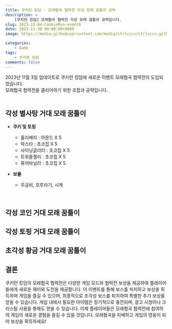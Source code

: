 ```yaml
---
title: 쿠키런 킹덤 - 모래협곡 협력전 각성 모래 꿈틀이 공략
description: >  
    [쿠키런 킹덤] 모래협곡 협력전 각성 모래 꿈틀이 공략입니다.
slug: 2023-11-04-CookieRun-event6
date: 2023-11-30 00:00:00+0000
image: https://media.githubusercontent.com/media/ctrlcccv/ctrlcccv.github.io/master/assets/img/post/2023-11-04-CookieRun-event6.webp

categories:
    - Game
tags:
    - 쿠키런 킹덤
comments: false
---
```

2023년 11월 3일 업데이트로 쿠키런 킹덤에 새로운 이벤트 모래협곡 협력전이 도입되었습니다.    
모래협곡 협력전을 클리어하기 위한 조합과 공략입니다.  
<br>

## 각성 별사탕 거대 모래 꿈틀이
* **쿠키 및 토핑** 
  * 홀리베리 : 아몬드 X 5  
  * 락스타 : 초코칩 X 5  
  * 샤이닝글리터 : 초코칩 X 5  
  * 트위즐젤리 : 초코칩 X 5  
  * 퓨어바닐라 : 초코칩 X 5  

* **보물**
  * 무공비, 호루라기, 시계   
<br>

## 각성 코인 거대 모래 꿈틀이
## 각성 토핑 거대 모래 꿈틀이
## 초각성 황금 거대 모래 꿈틀이



## 결론
쿠키런 킹덤의 모래협곡 협력전은 다양한 게임 모드와 협력전 보상을 제공하여 플레이어들에게 새로운 재미와 도전을 제공합니다. 이 이벤트를 통해 보스를 처치하고 보상을 획득하며 게임을 즐길 수 있으며, 최종적으로 초각성 보스를 퇴치하여 특별한 추가 보상을 얻을 수 있습니다. 게임 내에서 필요한 아이템은 정기적으로 충전되며, 광고 시청이나 크리스탈 사용을 통해도 얻을 수 있습니다. 이제 플레이어들은 모래협곡 협력전에 참여하여 게임의 새로운 경험을 즐길 수 있을 것입니다. 모래협곡을 지배하고 게임의 영웅이 되어 보상을 획득하세요!